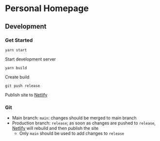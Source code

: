 # Personal Homepage

## Development

### Get Started

```
yarn start
```

Start development server

```
yarn build
```

Create build

```
git push release
```

Publish site to [Netlify](https://www.netlify.com/)

### Git

- Main branch: `main`: changes should be merged to main branch
- Production branch: `release`; as soon as changes are pushed to `release`,
  [Netlify](https://www.netlify.com/) will rebuild and then publish the site
  - Only `main` should be used to add changes to `release`
